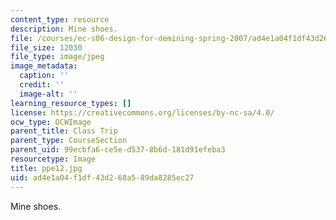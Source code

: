 ```yaml
---
content_type: resource
description: Mine shoes.
file: /courses/ec-s06-design-for-demining-spring-2007/ad4e1a04f1df43d268a589da8285ec27_ppe12.jpg
file_size: 12030
file_type: image/jpeg
image_metadata:
  caption: ''
  credit: ''
  image-alt: ''
learning_resource_types: []
license: https://creativecommons.org/licenses/by-nc-sa/4.0/
ocw_type: OCWImage
parent_title: Class Trip
parent_type: CourseSection
parent_uid: 99ecbfa6-ce5e-d537-8b6d-181d91efeba3
resourcetype: Image
title: ppe12.jpg
uid: ad4e1a04-f1df-43d2-68a5-89da8285ec27
---
```

Mine shoes.